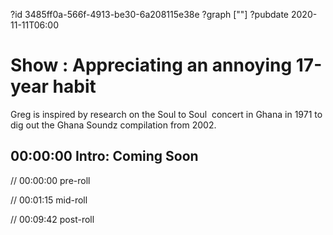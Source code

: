 ?id 3485ff0a-566f-4913-be30-6a208115e38e
?graph [""]
?pubdate 2020-11-11T06:00

# Show : Appreciating an annoying 17-year habit

Greg is inspired by research on the Soul to Soul  concert in Ghana in 1971 to dig out the Ghana Soundz compilation from 2002.

## 00:00:00 Intro: Coming Soon

// 00:00:00 pre-roll

// 00:01:15 mid-roll

// 00:09:42 post-roll
